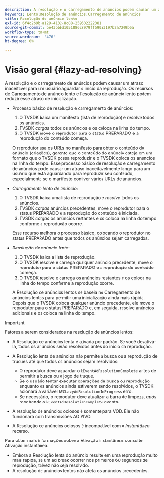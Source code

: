 ```yaml
---
description: A resolução e o carregamento de anúncios podem causar um atraso inaceitável para um usuário aguardar o início da reprodução. Os recursos de Carregamento de anúncio lento e Resolução de anúncio lento podem reduzir esse atraso de inicialização.
keywords: Lento;Resolução de anúncios;Carregamento de anúncios
title: Resolução de anúncio lento
exl-id: 6f4c2b9b-a129-4132-8c88-259602222381
source-git-commit: be43bbbd1051886c8979ff590a3197b2a7249b6a
workflow-type: tm+mt
source-wordcount: '476'
ht-degree: 0%

---
```


# Visão geral {#lazy-ad-resolving}

A resolução e o carregamento de anúncios podem causar um atraso inaceitável para um usuário aguardar o início da reprodução. Os recursos de Carregamento de anúncio lento e Resolução de anúncio lento podem reduzir esse atraso de inicialização.

* Processo básico de resolução e carregamento de anúncios:

   1. O TVSDK baixa um manifesto (lista de reprodução) e *resolve* todos os anúncios.
   1. TVSDK *cargas* todos os anúncios e os coloca na linha do tempo.
   1. O TVSDK move o reprodutor para o status PREPARADO e a reprodução do conteúdo começa.

   O reprodutor usa os URLs no manifesto para obter o conteúdo do anúncio (criações), garante que o conteúdo do anúncio esteja em um formato que o TVSDK possa reproduzir e o TVSDK coloca os anúncios na linha do tempo. Esse processo básico de resolução e carregamento de anúncios pode causar um atraso inaceitavelmente longo para um usuário que está aguardando para reproduzir seu conteúdo, especialmente se o manifesto contiver vários URLs de anúncios.

* *Carregamento lento de anúncio*:

   1. O TVSDK baixa uma lista de reprodução e *resolve* todos os anúncios.
   1. TVSDK *cargas* anúncios precedentes, move o reprodutor para o status PREPARADO e a reprodução do conteúdo é iniciada.
   1. TVSDK *cargas* os anúncios restantes e os coloca na linha do tempo conforme a reprodução ocorre.

   Esse recurso melhora o processo básico, colocando o reprodutor no status PREPARADO antes que todos os anúncios sejam carregados.

* *Resolução de anúncio lento*:

   1. O TVSDK baixa a lista de reprodução.
   1. O TVSDK resolve e carrega qualquer anúncio precedente, move o reprodutor para o status PREPARADO e a reprodução do conteúdo começa.
   1. O TVSDK resolve e carrega os anúncios restantes e os coloca na linha do tempo conforme a reprodução ocorre.

   A Resolução de anúncios lentos se baseia no Carregamento de anúncios lentos para permitir uma inicialização ainda mais rápida. Depois que o TVSDK coloca qualquer anúncio precedente, ele move o reprodutor para o status PREPARADO e, em seguida, resolve anúncios adicionais e os coloca na linha do tempo.

>[!IMPORTANT]
>
>Fatores a serem considerados na resolução de anúncios lentos:
>
>* A Resolução de anúncios lenta é ativada por padrão. Se você desativá-la, todos os anúncios serão resolvidos antes do início da reprodução.
>* A Resolução lenta de anúncios não permite a busca ou a reprodução de truques até que todos os anúncios sejam resolvidos:
   >
   >    * O reprodutor deve aguardar o `kEventAdResolutionComplete` antes de permitir a busca ou o jogo de truque.
   >    * Se o usuário tentar executar operações de busca ou reprodução enquanto os anúncios ainda estiverem sendo resolvidos, o TVSDK acionará a variável `kECLazyAdResolutionInProgress` erro.
   >    * Se necessário, o reprodutor deve atualizar a barra de limpeza, *após* recebendo o `kEventAdResolutionComplete` evento.
>
>* A resolução de anúncios ociosos é somente para VOD. Ele não funcionará com transmissões AO VIVO.
>* A Resolução de anúncios ociosos é incompatível com o *Instantâneo* recurso.
>
>  Para obter mais informações sobre a Ativação instantânea, consulte Ativação instantânea.
>
>* Embora a Resolução lenta do anúncio resulte em uma reprodução muito mais rápida, se um ad break ocorrer nos primeiros 60 segundos de reprodução, talvez não seja resolvido.
>* A resolução de anúncios lentos não afeta os anúncios precedentes.

